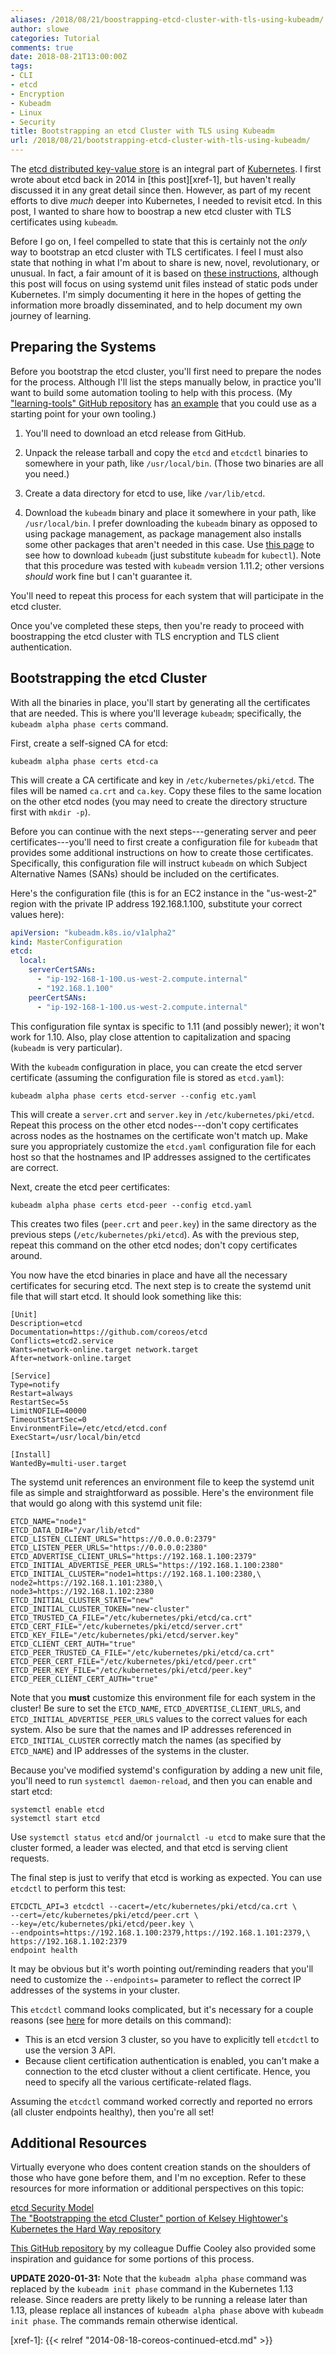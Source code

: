 ```yaml
---
aliases: /2018/08/21/boostrapping-etcd-cluster-with-tls-using-kubeadm/
author: slowe
categories: Tutorial
comments: true
date: 2018-08-21T13:00:00Z
tags:
- CLI
- etcd
- Encryption
- Kubeadm
- Linux
- Security
title: Bootstrapping an etcd Cluster with TLS using Kubeadm
url: /2018/08/21/bootstrapping-etcd-cluster-with-tls-using-kubeadm/
---
```


The [etcd distributed key-value store][link-4] is an integral part of [Kubernetes][link-5]. I first wrote about etcd back in 2014 in [this post][xref-1], but haven't really discussed it in any great detail since then. However, as part of my recent efforts to dive _much_ deeper into Kubernetes, I needed to revisit etcd. In this post, I wanted to share how to boostrap a new etcd cluster with TLS certificates using `kubeadm`.<!--more-->

Before I go on, I feel compelled to state that this is certainly not the _only_ way to bootstrap an etcd cluster with TLS certificates. I feel I must also state that nothing in what I'm about to share is new, novel, revolutionary, or unusual. In fact, a fair amount of it is based on [these instructions][link-10], although this post will focus on using systemd unit files instead of static pods under Kubernetes. I'm simply documenting it here in the hopes of getting the information more broadly disseminated, and to help document my own journey of learning.

## Preparing the Systems

Before you bootstrap the etcd cluster, you'll first need to prepare the nodes for the process. Although I'll list the steps manually below, in practice you'll want to build some automation tooling to help with this process. (My ["learning-tools" GitHub repository][link-3] has [an example][link-6] that you could use as a starting point for your own tooling.)

1. You'll need to download an etcd release from GitHub.

2. Unpack the release tarball and copy the `etcd` and `etcdctl` binaries to somewhere in your path, like `/usr/local/bin`. (Those two binaries are all you need.)

3. Create a data directory for etcd to use, like `/var/lib/etcd`.

4. Download the `kubeadm` binary and place it somewhere in your path, like `/usr/local/bin`. I prefer downloading the `kubeadm` binary as opposed to using package management, as package management also installs some other packages that aren't needed in this case. Use [this page][link-9] to see how to download `kubeadm` (just substitute `kubeadm` for `kubectl`). Note that this procedure was tested with `kubeadm` version 1.11.2; other versions _should_ work fine but I can't guarantee it.

You'll need to repeat this process for each system that will participate in the etcd cluster.

Once you've completed these steps, then you're ready to proceed with boostrapping the etcd cluster with TLS encryption and TLS client authentication.

## Bootstrapping the etcd Cluster

With all the binaries in place, you'll start by generating all the certificates that are needed. This is where you'll leverage `kubeadm`; specifically, the `kubeadm alpha phase certs` command.

First, create a self-signed CA for etcd:

    kubeadm alpha phase certs etcd-ca

This will create a CA certificate and key in `/etc/kubernetes/pki/etcd`. The files will be named `ca.crt` and `ca.key`. Copy these files to the same location on the other etcd nodes (you may need to create the directory structure first with `mkdir -p`).

Before you can continue with the next steps---generating server and peer certificates---you'll need to first create a configuration file for `kubeadm` that provides some additional instructions on how to create those certificates. Specifically, this configuration file will instruct `kubeadm` on which Subject Alternative Names (SANs) should be included on the certificates.

Here's the configuration file (this is for an EC2 instance in the "us-west-2" region with the private IP address 192.168.1.100, substitute your correct values here):

``` yaml
apiVersion: "kubeadm.k8s.io/v1alpha2"
kind: MasterConfiguration
etcd:
  local:
    serverCertSANs:
      - "ip-192-168-1-100.us-west-2.compute.internal"
      - "192.168.1.100"
    peerCertSANs:
      - "ip-192-168-1-100.us-west-2.compute.internal"
```

This configuration file syntax is specific to 1.11 (and possibly newer); it won't work for 1.10. Also, play close attention to capitalization and spacing (`kubeadm` is very particular).

With the `kubeadm` configuration in place, you can create the etcd server certificate (assuming the configuration file is stored as `etcd.yaml`):

    kubeadm alpha phase certs etcd-server --config etc.yaml

This will create a `server.crt` and `server.key` in `/etc/kubernetes/pki/etcd`. Repeat this process on the other etcd nodes---don't copy certificates across nodes as the hostnames on the certificate won't match up. Make sure you appropriately customize the `etcd.yaml` configuration file for each host so that the hostnames and IP addresses assigned to the certificates are correct.

Next, create the etcd peer certificates:

    kubeadm alpha phase certs etcd-peer --config etcd.yaml

This creates two files (`peer.crt` and `peer.key`) in the same directory as the previous steps (`/etc/kubernetes/pki/etcd`). As with the previous step, repeat this command on the other etcd nodes; don't copy certificates around.

You now have the etcd binaries in place and have all the necessary certificates for securing etcd. The next step is to create the systemd unit file that will start etcd. It should look something like this:

```
[Unit]
Description=etcd
Documentation=https://github.com/coreos/etcd
Conflicts=etcd2.service
Wants=network-online.target network.target
After=network-online.target

[Service]
Type=notify
Restart=always
RestartSec=5s
LimitNOFILE=40000
TimeoutStartSec=0
EnvironmentFile=/etc/etcd/etcd.conf
ExecStart=/usr/local/bin/etcd

[Install]
WantedBy=multi-user.target
```

The systemd unit references an environment file to keep the systemd unit file as simple and straightforward as possible. Here's the environment file that would go along with this systemd unit file:

```
ETCD_NAME="node1"
ETCD_DATA_DIR="/var/lib/etcd"
ETCD_LISTEN_CLIENT_URLS="https://0.0.0.0:2379"
ETCD_LISTEN_PEER_URLS="https://0.0.0.0:2380"
ETCD_ADVERTISE_CLIENT_URLS="https://192.168.1.100:2379"
ETCD_INITIAL_ADVERTISE_PEER_URLS="https://192.168.1.100:2380"
ETCD_INITIAL_CLUSTER="node1=https://192.168.1.100:2380,\
node2=https://192.168.1.101:2380,\
node3=https://192.168.1.102:2380
ETCD_INITIAL_CLUSTER_STATE="new"
ETCD_INITIAL_CLUSTER_TOKEN="new-cluster"
ETCD_TRUSTED_CA_FILE="/etc/kubernetes/pki/etcd/ca.crt"
ETCD_CERT_FILE="/etc/kubernetes/pki/etcd/server.crt"
ETCD_KEY_FILE="/etc/kubernetes/pki/etcd/server.key"
ETCD_CLIENT_CERT_AUTH="true"
ETCD_PEER_TRUSTED_CA_FILE="/etc/kubernetes/pki/etcd/ca.crt"
ETCD_PEER_CERT_FILE="/etc/kubernetes/pki/etcd/peer.crt"
ETCD_PEER_KEY_FILE="/etc/kubernetes/pki/etcd/peer.key"
ETCD_PEER_CLIENT_CERT_AUTH="true"
```

Note that you **must** customize this environment file for each system in the cluster! Be sure to set the `ETCD_NAME`, `ETCD_ADVERTISE_CLIENT_URLS`, and `ETCD_INITIAL_ADVERTISE_PEER_URLS` values to the correct values for each system. Also be sure that the names and IP addresses referenced in `ETCD_INITIAL_CLUSTER` correctly match the names (as specified by `ETCD_NAME`) and IP addresses of the systems in the cluster.

Because you've modified systemd's configuration by adding a new unit file, you'll need to run `systemctl daemon-reload`, and then you can enable and start etcd:

    systemctl enable etcd
    systemctl start etcd

Use `systemctl status etcd` and/or `journalctl -u etcd` to make sure that the cluster formed, a leader was elected, and that etcd is serving client requests.

The final step is just to verify that etcd is working as expected. You can use `etcdctl` to perform this test:

    ETCDCTL_API=3 etcdctl --cacert=/etc/kubernetes/pki/etcd/ca.crt \
    --cert=/etc/kubernetes/pki/etcd/peer.crt \
    --key=/etc/kubernetes/pki/etcd/peer.key \
    --endpoints=https://192.168.1.100:2379,https://192.168.1.101:2379,\
    https://192.168.1.102:2379
    endpoint health

It may be obvious but it's worth pointing out/reminding readers that you'll need to customize the `--endpoints=` parameter to reflect the correct IP addresses of the systems in your cluster.

This `etcdctl` command looks complicated, but it's necessary for a couple reasons (see [here][link-8] for more details on this command):

* This is an etcd version 3 cluster, so you have to explicitly tell `etcdctl` to use the version 3 API.
* Because client certification authentication is enabled, you can't make a connection to the etcd cluster without a client certificate. Hence, you need to specify all the various certificate-related flags.

Assuming the `etcdctl` command worked correctly and reported no errors (all cluster endpoints healthy), then you're all set!

## Additional Resources

Virtually everyone who does content creation stands on the shoulders of those who have gone before them, and I'm no exception. Refer to these resources for more information or additional perspectives on this topic:

[etcd Security Model][link-1]  
[The "Bootstrapping the etcd Cluster" portion of Kelsey Hightower's Kubernetes the Hard Way repository][link-2]

[This GitHub repository][link-7] by my colleague Duffie Cooley also provided some inspiration and guidance for some portions of this process.

**UPDATE 2020-01-31:** Note that the `kubeadm alpha phase` command was replaced by the `kubeadm init phase` command in the Kubernetes 1.13 release. Since readers are pretty likely to be running a release later than 1.13, please replace all instances of `kubeadm alpha phase` above with `kubeadm init phase`. The commands remain otherwise identical.

[link-1]: https://coreos.com/etcd/docs/latest/op-guide/security.html
[link-2]: https://github.com/kelseyhightower/kubernetes-the-hard-way/blob/master/docs/07-bootstrapping-etcd.md
[link-3]: https://github.com/scottslowe/learning-tools/
[link-4]: https://github.com/coreos/etcd/
[link-5]: https://kubernetes.io/
[link-6]: https://github.com/scottslowe/learning-tools/tree/master/etcd/etcdv3-ansible-aws-tf
[link-7]: https://github.com/mauilion/wardroom-nc/
[link-8]: https://github.com/coreos/etcd/tree/master/etcdctl
[link-9]: https://kubernetes.io/docs/tasks/tools/install-kubectl/#install-kubectl-binary-via-curl
[link-10]: https://kubernetes.io/docs/setup/independent/setup-ha-etcd-with-kubeadm/
[xref-1]: {{< relref "2014-08-18-coreos-continued-etcd.md" >}}
